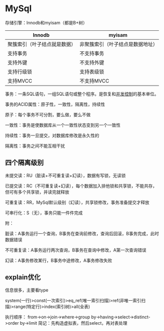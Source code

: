 # MySql 

存储引擎：Innodb和myisam（都是B+树）

| Innodb                       | myisam                           |
| ---------------------------- | -------------------------------- |
| 聚簇索引（叶子结点就是数据） | 非聚簇索引（叶子结点是数据地址） |
| 支持事务                     | 不支持事务                       |
| 支持外键                     | 不支持外键                       |
| 支持行级锁                   | 支持表级锁                       |
| 支持MVCC                     | 不支持MVCC                       |

事务：一条SQL语句，一组SQL语句或整个程序。是恢复和[并发控制](https://baike.baidu.com/item/并发控制)的基本单位。

事务的ACID属性：原子性，一致性，隔离性，持续性

原子：每个事务不可分割，要么做，要么不做

一致性：事务是使数据库从一个一致性状态变到另一个一致性

持续性：事务一旦提交，对数据库修改是永久性的

隔离性：事务之间不能互相干扰 

## 四个隔离级别

未提交读：RU（脏读+不可重复读+幻读），数据有写锁，无读锁

已提交读：RC（不可重复读+幻读），每个数据加入排他锁和共享锁，不能共存，但可有多个共享锁，并读完就释放

可重复读：RR，MySql默认级别（幻读），共享锁修改，事务准备提交才释放

可串行化：S（无），事务只能一件件完成

附：

脏读：A事务运行一个查询，B事务在查询前修改，查询后回滚，B事务完成，此时数据错误

不可重复读：A事务运行两次查询，B事务在查询中修改，A第一次查询错误

幻读：A事务修改某行，B事务中途修改，A事务修改失败

## explain优化

信息很多，主要看type

system(一行)>const(一次索引)>eq_ref(唯一索引扫描)>ref(非唯一索引扫描)>range(特定行)>index(索引树)>all(全表)

执行顺序：
from->on->join->where->group by->having->select->distinct->order by->limit
简记：先构造虚拟表，然后select，再对表处理

